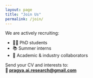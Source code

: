 ```yaml
---
layout: page
title: "Join Us"
permalink: /join/
---
```


We are actively recruiting:

- 🧑‍🎓 PhD students
- 📚 Summer interns
- 🤝 Academic & industry collaborators

Send your CV and interests to:  
**📩 pragya.ai.research@gmail.com**
